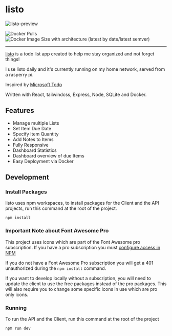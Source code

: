# listo

![listo-preview](https://user-images.githubusercontent.com/1727349/204873759-09b2cbb5-84b3-42f8-bf84-26a390183b2d.png)

![Docker Pulls](https://img.shields.io/docker/pulls/beakerandjake/listo)
![Docker Image Size with architecture (latest by date/latest semver)](https://img.shields.io/docker/image-size/beakerandjake/listo)

---

[listo](https://beakerandjake.github.io/listo) is a todo list app created to help me stay organized and not forget things! 

I use listo daily and it's currently running on my home network, served from a rasperry pi.

Inspired by [Microsoft Todo](https://todo.microsoft.com/tasks/)

Written with React, tailwindcss, Express, Node, SQLite and Docker. 

## Features
* Manage multiple Lists
* Set Item Due Date
* Specify Item Quantity
* Add Notes to Items
* Fully Responsive
* Dashboard Statistics
* Dashboard overview of due Items
* Easy Deployment via Docker

## Development

### Install Packages
listo uses npm workspaces, to install packages for the Client and the API projects, run this command at the root of the project.
```
npm install 
```

### Important Note about Font Awesome Pro
This project uses icons which are part of the Font Awesome pro subscription. If you have a pro subscription you must [configure access in NPM](https://fontawesome.com/docs/web/setup/packages#configure-access)

If you do not have a Font Awesome Pro subscription you will get a 401 unauthorized during the `npm install` command. 

If you want to develop locally without a subscription, you will need to update the client to use the free packages instead of the pro packages. This will also require you to change some specific icons in use which are pro only icons.

### Running
To run the API and the Client, run this command at the root of the project
```
npm run dev
```


